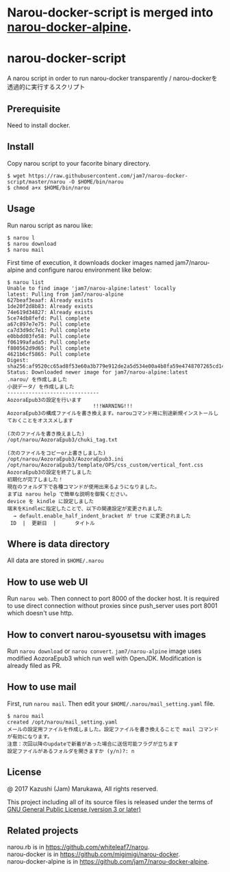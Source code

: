 # Narou-docker-script is merged into [narou-docker-alpine](https://github.com/jam7/narou-docker-alpine).

# narou-docker-script
A narou script in order to run narou-docker transparently / narou-dockerを透過的に実行するスクリプト

## Prerequisite

Need to install docker.

## Install

Copy narou script to your facorite binary directory.

```
$ wget https://raw.githubusercontent.com/jam7/narou-docker-script/master/narou -O $HOME/bin/narou
$ chmod a+x $HOME/bin/narou
```

## Usage

Run narou script as narou like:

```
$ narou l
$ narou download
$ narou mail
```

First time of execution, it downloads docker images named jam7/narou-alpine and configure narou environment like below:

```
$ narou list
Unable to find image 'jam7/narou-alpine:latest' locally
latest: Pulling from jam7/narou-alpine
627beaf3eaaf: Already exists
1de20f2d8b83: Already exists
74e619d34827: Already exists
5ce74db8fefd: Pull complete
a67c897e7e75: Pull complete
ca7d3d9dc7e1: Pull complete
e0bbdd03fe58: Pull complete
f06199afada5: Pull complete
f800562d9d65: Pull complete
4621b6cf5865: Pull complete
Digest: sha256:af9520cc65ad8f53e60a3b779e912de2a5d534e00a4b8fa59e4748707265cd14
Status: Downloaded newer image for jam7/narou-alpine:latest
.narou/ を作成しました
小説データ/ を作成しました
------------------------------
AozoraEpub3の設定を行います
                            !!!WARNING!!!
AozoraEpub3の構成ファイルを書き換えます。narouコマンド用に別途新規インストールしておくことをオススメします

(次のファイルを書き換えました)
/opt/narou/AozoraEpub3/chuki_tag.txt

(次のファイルをコピーor上書きしました)
/opt/narou/AozoraEpub3/AozoraEpub3.ini
/opt/narou/AozoraEpub3/template/OPS/css_custom/vertical_font.css
AozoraEpub3の設定を終了しました
初期化が完了しました！
現在のフォルダ下で各種コマンドが使用出来るようになりました。
まずは narou help で簡単な説明を御覧ください。
device を kindle に設定しました
端末をKindleに指定したことで、以下の関連設定が変更されました
  → default.enable_half_indent_bracket が true に変更されました
 ID  |  更新日  |      タイトル

```

## Where is data directory

All data are stored in `$HOME/.narou`

## How to use web UI

Run `narou web`.  Then connect to port 8000 of the docker host.
It is required to use direct connection without proxies since
push_server uses port 8001 which doesn't use http.

## How to convert narou-syousetsu with images

Run `narou download` or `narou convert`.  `jam7/narou-alpine` image uses
modified AozoraEpub3 which run well with OpenJDK.  Modification is
already filed as PR.

## How to use mail

First, run `narou mail`.  Then edit your `$HOME/.narou/mail_setting.yaml` file.

```
$ narou mail
created /opt/narou/mail_setting.yaml
メールの設定用ファイルを作成しました。設定ファイルを書き換えることで mail コマンドが有効になります。
注意：次回以降のupdateで新着があった場合に送信可能フラグが立ちます
設定ファイルがあるフォルダを開きますか (y/n)?: n
```

## License

@ 2017 Kazushi (Jam) Marukawa, All rights reserved.

This project including all of its source files is released under the terms of [GNU General Public License (version 3 or later)](http://www.gnu.org/licenses/gpl.txt)

## Related projects

narou.rb is in https://github.com/whiteleaf7/narou.  
narou-docker is in https://github.com/migimigi/narou-docker.  
narou-docker-alpine is in https://github.com/jam7/narou-docker-alpine.
